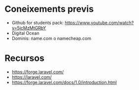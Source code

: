 
# Coneixements previs

- Github for students pack: https://www.youtube.com/watch?v=5jcMzMtGRbY
- Digital Ocean
- Dominis: name.com o namecheap.com

# Recursos
- https://forge.laravel.com/
- https://laravel.com/
- https://forge.laravel.com/docs/1.0/introduction.html
